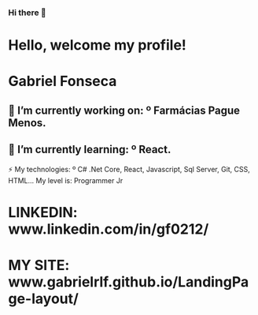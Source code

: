 ### Hi there 👋
<h1> Hello, welcome my profile! </h1>

</p> <h1> Gabriel Fonseca </h1>

<h2>🔭 I’m currently working on: 
º Farmácias Pague Menos. </h2>
<h2>🌱 I’m currently learning:
º React. </h2
<h2> ⚡ My technologies:
º C# .Net Core, React, Javascript, Sql Server, Git, CSS, HTML... </h2
<h2> My level is: Programmer Jr </h2> </p> </p>
  
  
<h1> LINKEDIN: www.linkedin.com/in/gf0212/ </h1>
<h1> MY SITE: www.gabrielrlf.github.io/LandingPage-layout/ </h1>
<!--
**Gabrielrlf/Gabrielrlf** is a ✨ _special_ ✨ repository because its `README.md` (this file) appears on your GitHub profile.
  -->
